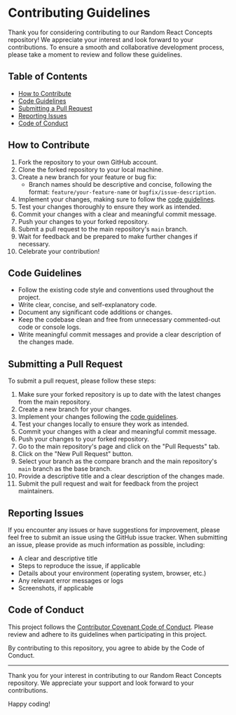 # Contributing Guidelines

Thank you for considering contributing to our Random React Concepts repository! We appreciate your interest and look forward to your contributions. To ensure a smooth and collaborative development process, please take a moment to review and follow these guidelines.

## Table of Contents

- [How to Contribute](#how-to-contribute)
- [Code Guidelines](#code-guidelines)
- [Submitting a Pull Request](#submitting-a-pull-request)
- [Reporting Issues](#reporting-issues)
- [Code of Conduct](#code-of-conduct)

## How to Contribute

1. Fork the repository to your own GitHub account.
2. Clone the forked repository to your local machine.
3. Create a new branch for your feature or bug fix:
   - Branch names should be descriptive and concise, following the format: `feature/your-feature-name` or `bugfix/issue-description`.
4. Implement your changes, making sure to follow the [code guidelines](#code-guidelines).
5. Test your changes thoroughly to ensure they work as intended.
6. Commit your changes with a clear and meaningful commit message.
7. Push your changes to your forked repository.
8. Submit a pull request to the main repository's `main` branch.
9. Wait for feedback and be prepared to make further changes if necessary.
10. Celebrate your contribution!

## Code Guidelines

- Follow the existing code style and conventions used throughout the project.
- Write clear, concise, and self-explanatory code.
- Document any significant code additions or changes.
- Keep the codebase clean and free from unnecessary commented-out code or console logs.
- Write meaningful commit messages and provide a clear description of the changes made.

## Submitting a Pull Request

To submit a pull request, please follow these steps:

1. Make sure your forked repository is up to date with the latest changes from the main repository.
2. Create a new branch for your changes.
3. Implement your changes following the [code guidelines](#code-guidelines).
4. Test your changes locally to ensure they work as intended.
5. Commit your changes with a clear and meaningful commit message.
6. Push your changes to your forked repository.
7. Go to the main repository's page and click on the "Pull Requests" tab.
8. Click on the "New Pull Request" button.
9. Select your branch as the compare branch and the main repository's `main` branch as the base branch.
10. Provide a descriptive title and a clear description of the changes made.
11. Submit the pull request and wait for feedback from the project maintainers.

## Reporting Issues

If you encounter any issues or have suggestions for improvement, please feel free to submit an issue using the GitHub issue tracker. When submitting an issue, please provide as much information as possible, including:

- A clear and descriptive title
- Steps to reproduce the issue, if applicable
- Details about your environment (operating system, browser, etc.)
- Any relevant error messages or logs
- Screenshots, if applicable

## Code of Conduct

This project follows the [Contributor Covenant Code of Conduct](./CODE_OF_CONDUCT.md). Please review and adhere to its guidelines when participating in this project.

By contributing to this repository, you agree to abide by the Code of Conduct.

---

Thank you for your interest in contributing to our Random React Concepts repository. We appreciate your support and look forward to your contributions. 

Happy coding!
